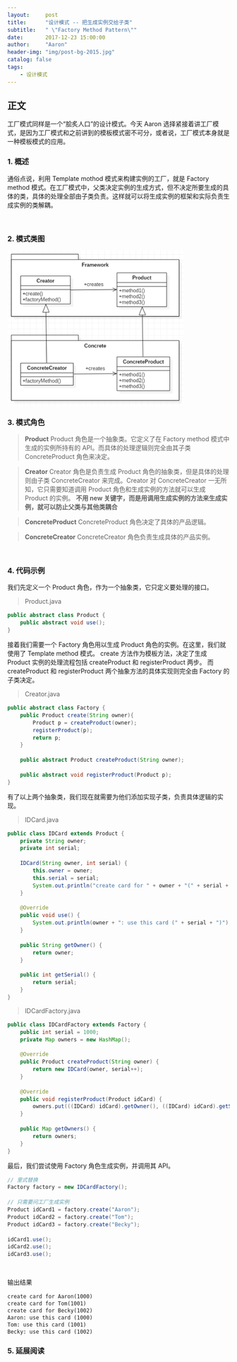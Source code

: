 ```yaml
---
layout:     post
title:      "设计模式 -- 把生成实例交给子类"
subtitle:   " \"Factory Method Pattern\""
date:       2017-12-23 15:00:00
author:     "Aaron"
header-img: "img/post-bg-2015.jpg"
catalog: false
tags:
    - 设计模式
---
```


## 正文

工厂模式同样是一个“脍炙人口”的设计模式。今天 Aaron 选择紧接着讲工厂模式，是因为工厂模式和之前讲到的模板模式密不可分，或者说，工厂模式本身就是一种模板模式的应用。

### 1. 概述
通俗点说，利用 Template mothod 模式来构建实例的工厂，就是 Factory method 模式。在工厂模式中，父类决定实例的生成方式，但不决定所要生成的具体的类，具体的处理全部由子类负责。这样就可以将生成实例的框架和实际负责生成实例的类解耦。

<br />

### 2. 模式类图

<img class="shadow" src="/img/in-post/factorypattern/factory-1.png" width="400">
<br />

### 3. 模式角色

> **Product**
Product 角色是一个抽象类。它定义了在 Factory method 模式中生成的实例所持有的 API。而具体的处理逻辑则完全由其子类 ConcreteProduct 角色来决定。

> **Creator**
Creator 角色是负责生成 Product 角色的抽象类，但是具体的处理则由子类 ConcreteCreator 来完成。Creator 对 ConcreteCreator 一无所知，它只需要知道调用 Product 角色和生成实例的方法就可以生成 Product 的实例。
**不用 new 关键字，而是用调用生成实例的方法来生成实例，就可以防止父类与其他类耦合**

> **ConcreteProduct**
ConcreteProduct 角色决定了具体的产品逻辑。

> **ConcreteCreator**
ConcreteCreator 角色负责生成具体的产品实例。

<br />

### 4. 代码示例

我们先定义一个 Product 角色，作为一个抽象类，它只定义要处理的接口。

> Product.java

```java
public abstract class Product {
    public abstract void use();
}
```

接着我们需要一个 Factory 角色用以生成 Product 角色的实例。在这里，我们就使用了 Template method 模式。 create 方法作为模板方法，决定了生成 Product 实例的处理流程包括 createProduct 和 registerProduct 两步。
而 createProduct 和 registerProduct 两个抽象方法的具体实现则完全由 Factory 的子类决定。

> Creator.java

```java
public abstract class Factory {
    public Product create(String owner){
        Product p = createProduct(owner);
        registerProduct(p);
        return p;
    }

    public abstract Product createProduct(String owner);

    public abstract void registerProduct(Product p);
}
```

有了以上两个抽象类，我们现在就需要为他们添加实现子类，负责具体逻辑的实现。

> IDCard.java

```java
public class IDCard extends Product {
    private String owner;
    private int serial;

    IDCard(String owner, int serial) {
        this.owner = owner;
        this.serial = serial;
        System.out.println("create card for " + owner + "(" + serial + ")");
    }

    @Override
    public void use() {
        System.out.println(owner + ": use this card (" + serial + ")");
    }

    public String getOwner() {
        return owner;
    }

    public int getSerial() {
        return serial;
    }
}
```

> IDCardFactory.java

```java
public class IDCardFactory extends Factory {
    public int serial = 1000;
    private Map owners = new HashMap();

    @Override
    public Product createProduct(String owner) {
        return new IDCard(owner, serial++);
    }

    @Override
    public void registerProduct(Product idCard) {
        owners.put(((IDCard) idCard).getOwner(), ((IDCard) idCard).getSerial());
    }

    public Map getOwners() {
        return owners;
    }
}
```

最后，我们尝试使用 Factory 角色生成实例，并调用其 API。
```java
// 里式替换
Factory factory = new IDCardFactory();

// 只需要问工厂生成实例
Product idCard1 = factory.create("Aaron");
Product idCard2 = factory.create("Tom");
Product idCard3 = factory.create("Becky");

idCard1.use();
idCard2.use();
idCard3.use();
```

<br />

输出结果
```
create card for Aaron(1000)
create card for Tom(1001)
create card for Becky(1002)
Aaron: use this card (1000)
Tom: use this card (1001)
Becky: use this card (1002)
```

### 5. 延展阅读